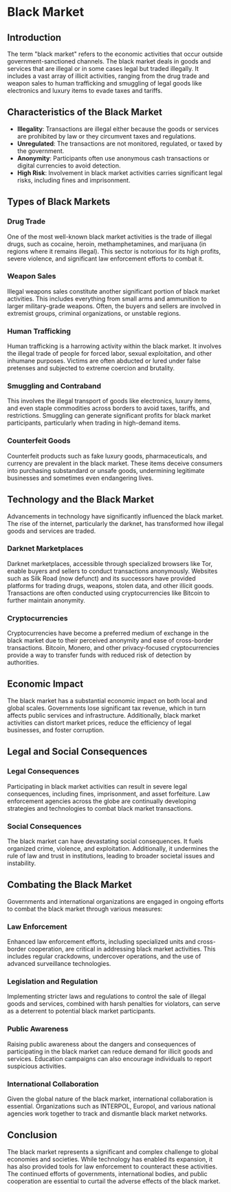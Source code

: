 # Black Market

## Introduction
The term "black market" refers to the economic activities that occur outside government-sanctioned channels. The black market deals in goods and services that are illegal or in some cases legal but traded illegally. It includes a vast array of illicit activities, ranging from the drug trade and weapon sales to human trafficking and smuggling of legal goods like electronics and luxury items to evade taxes and tariffs.

## Characteristics of the Black Market
- **Illegality**: Transactions are illegal either because the goods or services are prohibited by law or they circumvent taxes and regulations.
- **Unregulated**: The transactions are not monitored, regulated, or taxed by the government.
- **Anonymity**: Participants often use anonymous cash transactions or digital currencies to avoid detection.
- **High Risk**: Involvement in black market activities carries significant legal risks, including fines and imprisonment.

## Types of Black Markets

### Drug Trade
One of the most well-known black market activities is the trade of illegal drugs, such as cocaine, heroin, methamphetamines, and marijuana (in regions where it remains illegal). This sector is notorious for its high profits, severe violence, and significant law enforcement efforts to combat it.

### Weapon Sales
Illegal weapons sales constitute another significant portion of black market activities. This includes everything from small arms and ammunition to larger military-grade weapons. Often, the buyers and sellers are involved in extremist groups, criminal organizations, or unstable regions.

### Human Trafficking
Human trafficking is a harrowing activity within the black market. It involves the illegal trade of people for forced labor, sexual exploitation, and other inhumane purposes. Victims are often abducted or lured under false pretenses and subjected to extreme coercion and brutality.

### Smuggling and Contraband
This involves the illegal transport of goods like electronics, luxury items, and even staple commodities across borders to avoid taxes, tariffs, and restrictions. Smuggling can generate significant profits for black market participants, particularly when trading in high-demand items.

### Counterfeit Goods
Counterfeit products such as fake luxury goods, pharmaceuticals, and currency are prevalent in the black market. These items deceive consumers into purchasing substandard or unsafe goods, undermining legitimate businesses and sometimes even endangering lives.

## Technology and the Black Market
Advancements in technology have significantly influenced the black market. The rise of the internet, particularly the darknet, has transformed how illegal goods and services are traded.

### Darknet Marketplaces
Darknet marketplaces, accessible through specialized browsers like Tor, enable buyers and sellers to conduct transactions anonymously. Websites such as Silk Road (now defunct) and its successors have provided platforms for trading drugs, weapons, stolen data, and other illicit goods. Transactions are often conducted using cryptocurrencies like Bitcoin to further maintain anonymity.

### Cryptocurrencies
Cryptocurrencies have become a preferred medium of exchange in the black market due to their perceived anonymity and ease of cross-border transactions. Bitcoin, Monero, and other privacy-focused cryptocurrencies provide a way to transfer funds with reduced risk of detection by authorities.

## Economic Impact
The black market has a substantial economic impact on both local and global scales. Governments lose significant tax revenue, which in turn affects public services and infrastructure. Additionally, black market activities can distort market prices, reduce the efficiency of legal businesses, and foster corruption.

## Legal and Social Consequences
### Legal Consequences
Participating in black market activities can result in severe legal consequences, including fines, imprisonment, and asset forfeiture. Law enforcement agencies across the globe are continually developing strategies and technologies to combat black market transactions.

### Social Consequences
The black market can have devastating social consequences. It fuels organized crime, violence, and exploitation. Additionally, it undermines the rule of law and trust in institutions, leading to broader societal issues and instability.

## Combating the Black Market
Governments and international organizations are engaged in ongoing efforts to combat the black market through various measures:

### Law Enforcement
Enhanced law enforcement efforts, including specialized units and cross-border cooperation, are critical in addressing black market activities. This includes regular crackdowns, undercover operations, and the use of advanced surveillance technologies.

### Legislation and Regulation
Implementing stricter laws and regulations to control the sale of illegal goods and services, combined with harsh penalties for violators, can serve as a deterrent to potential black market participants.

### Public Awareness
Raising public awareness about the dangers and consequences of participating in the black market can reduce demand for illicit goods and services. Education campaigns can also encourage individuals to report suspicious activities.

### International Collaboration
Given the global nature of the black market, international collaboration is essential. Organizations such as INTERPOL, Europol, and various national agencies work together to track and dismantle black market networks.

## Conclusion
The black market represents a significant and complex challenge to global economies and societies. While technology has enabled its expansion, it has also provided tools for law enforcement to counteract these activities. The continued efforts of governments, international bodies, and public cooperation are essential to curtail the adverse effects of the black market.